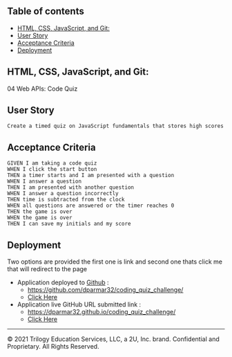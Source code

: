 ## Table of contents

- [HTML, CSS, JavaScript, and Git:](#html-css-js-and-git)
- [User Story](#user-story)
- [Acceptance Criteria](#acceptance-criteria)
- [Deployment](#deployment)

## HTML, CSS, JavaScript, and Git:
 04 Web APIs: Code Quiz

## User Story

```
Create a timed quiz on JavaScript fundamentals that stores high scores

```

## Acceptance Criteria

```
GIVEN I am taking a code quiz
WHEN I click the start button
THEN a timer starts and I am presented with a question
WHEN I answer a question
THEN I am presented with another question
WHEN I answer a question incorrectly
THEN time is subtracted from the clock
WHEN all questions are answered or the timer reaches 0
THEN the game is over
WHEN the game is over
THEN I can save my initials and my score
```

## Deployment
Two options are provided the first one is link and second one thats click me that will redirect to the page
- Application deployed to [Github](https://github.com/) : 
  - https://github.com/dparmar32/coding_quiz_challenge/
  - [Click Here](https://github.com/dparmar32/coding_quiz_challenge/)
- Application live GitHub URL submitted link : 
  - https://dparmar32.github.io/coding_quiz_challenge/
  - [Click Here](https://dparmar32.github.io/coding_quiz_challenge/)


---

© 2021 Trilogy Education Services, LLC, a 2U, Inc. brand. Confidential and Proprietary. All Rights Reserved.
